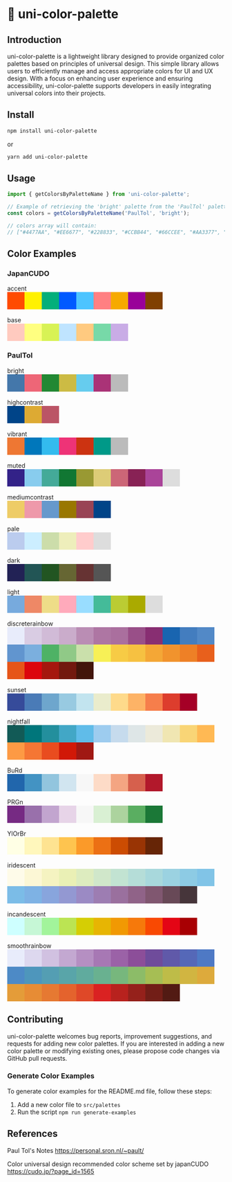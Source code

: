 # 🎨 uni-color-palette

## Introduction
uni-color-palette is a lightweight library designed to provide organized color palettes based on principles of universal design. This simple library allows users to efficiently manage and access appropriate colors for UI and UX design. With a focus on enhancing user experience and ensuring accessibility, uni-color-palette supports developers in easily integrating universal colors into their projects.

## Install
```bash
npm install uni-color-palette
```

or

```bash
yarn add uni-color-palette
```

## Usage
```ts
import { getColorsByPaletteName } from 'uni-color-palette';

// Example of retrieving the 'bright' palette from the 'PaulTol' palette group
const colors = getColorsByPaletteName('PaulTol', 'bright');

// colors array will contain:
// ["#4477AA", "#EE6677", "#228833", "#CCBB44", "#66CCEE", "#AA3377", "#BBBBBB"]
```

## Color Examples
<!-- Color Examples -->
### JapanCUDO
<div style="margin: 16px 0;"><div style="font-wigth: 400;">accent</div><div style="display: flex; flex-wrap: wrap; max-width: 480px;"><div style="background-color: #ff4b00; width: 40px; height: 40px;"></div><div style="background-color: #fff100; width: 40px; height: 40px;"></div><div style="background-color: #03af7a; width: 40px; height: 40px;"></div><div style="background-color: #005aff; width: 40px; height: 40px;"></div><div style="background-color: #4dc4ff; width: 40px; height: 40px;"></div><div style="background-color: #ff8082; width: 40px; height: 40px;"></div><div style="background-color: #f6aa00; width: 40px; height: 40px;"></div><div style="background-color: #990099; width: 40px; height: 40px;"></div><div style="background-color: #804000; width: 40px; height: 40px;"></div></div></div><div style="margin: 16px 0;"><div style="font-wigth: 400;">base</div><div style="display: flex; flex-wrap: wrap; max-width: 480px;"><div style="background-color: #ffcabf; width: 40px; height: 40px;"></div><div style="background-color: #ffff80; width: 40px; height: 40px;"></div><div style="background-color: #d8f255; width: 40px; height: 40px;"></div><div style="background-color: #bfe4ff; width: 40px; height: 40px;"></div><div style="background-color: #ffca80; width: 40px; height: 40px;"></div><div style="background-color: #77d9a8; width: 40px; height: 40px;"></div><div style="background-color: #c9ace6; width: 40px; height: 40px;"></div></div></div>

### PaulTol
<div style="margin: 16px 0;"><div style="font-wigth: 400;">bright</div><div style="display: flex; flex-wrap: wrap; max-width: 480px;"><div style="background-color: #4477AA; width: 40px; height: 40px;"></div><div style="background-color: #EE6677; width: 40px; height: 40px;"></div><div style="background-color: #228833; width: 40px; height: 40px;"></div><div style="background-color: #CCBB44; width: 40px; height: 40px;"></div><div style="background-color: #66CCEE; width: 40px; height: 40px;"></div><div style="background-color: #AA3377; width: 40px; height: 40px;"></div><div style="background-color: #BBBBBB; width: 40px; height: 40px;"></div></div></div><div style="margin: 16px 0;"><div style="font-wigth: 400;">highcontrast</div><div style="display: flex; flex-wrap: wrap; max-width: 480px;"><div style="background-color: #004488; width: 40px; height: 40px;"></div><div style="background-color: #DDAA33; width: 40px; height: 40px;"></div><div style="background-color: #BB5566; width: 40px; height: 40px;"></div></div></div><div style="margin: 16px 0;"><div style="font-wigth: 400;">vibrant</div><div style="display: flex; flex-wrap: wrap; max-width: 480px;"><div style="background-color: #EE7733; width: 40px; height: 40px;"></div><div style="background-color: #0077BB; width: 40px; height: 40px;"></div><div style="background-color: #33BBEE; width: 40px; height: 40px;"></div><div style="background-color: #EE3377; width: 40px; height: 40px;"></div><div style="background-color: #CC3311; width: 40px; height: 40px;"></div><div style="background-color: #009988; width: 40px; height: 40px;"></div><div style="background-color: #BBBBBB; width: 40px; height: 40px;"></div></div></div><div style="margin: 16px 0;"><div style="font-wigth: 400;">muted</div><div style="display: flex; flex-wrap: wrap; max-width: 480px;"><div style="background-color: #332288; width: 40px; height: 40px;"></div><div style="background-color: #88CCEE; width: 40px; height: 40px;"></div><div style="background-color: #44AA99; width: 40px; height: 40px;"></div><div style="background-color: #117733; width: 40px; height: 40px;"></div><div style="background-color: #999933; width: 40px; height: 40px;"></div><div style="background-color: #DDCC77; width: 40px; height: 40px;"></div><div style="background-color: #CC6677; width: 40px; height: 40px;"></div><div style="background-color: #882255; width: 40px; height: 40px;"></div><div style="background-color: #AA4499; width: 40px; height: 40px;"></div><div style="background-color: #DDDDDD; width: 40px; height: 40px;"></div></div></div><div style="margin: 16px 0;"><div style="font-wigth: 400;">mediumcontrast</div><div style="display: flex; flex-wrap: wrap; max-width: 480px;"><div style="background-color: #EECC66; width: 40px; height: 40px;"></div><div style="background-color: #EE99AA; width: 40px; height: 40px;"></div><div style="background-color: #6699CC; width: 40px; height: 40px;"></div><div style="background-color: #997700; width: 40px; height: 40px;"></div><div style="background-color: #994455; width: 40px; height: 40px;"></div><div style="background-color: #004488; width: 40px; height: 40px;"></div></div></div><div style="margin: 16px 0;"><div style="font-wigth: 400;">pale</div><div style="display: flex; flex-wrap: wrap; max-width: 480px;"><div style="background-color: #BBCCEE; width: 40px; height: 40px;"></div><div style="background-color: #CCEEFF; width: 40px; height: 40px;"></div><div style="background-color: #CCDDAA; width: 40px; height: 40px;"></div><div style="background-color: #EEEEBB; width: 40px; height: 40px;"></div><div style="background-color: #FFCCCC; width: 40px; height: 40px;"></div><div style="background-color: #DDDDDD; width: 40px; height: 40px;"></div></div></div><div style="margin: 16px 0;"><div style="font-wigth: 400;">dark</div><div style="display: flex; flex-wrap: wrap; max-width: 480px;"><div style="background-color: #222255; width: 40px; height: 40px;"></div><div style="background-color: #225555; width: 40px; height: 40px;"></div><div style="background-color: #225522; width: 40px; height: 40px;"></div><div style="background-color: #666633; width: 40px; height: 40px;"></div><div style="background-color: #663333; width: 40px; height: 40px;"></div><div style="background-color: #555555; width: 40px; height: 40px;"></div></div></div><div style="margin: 16px 0;"><div style="font-wigth: 400;">light</div><div style="display: flex; flex-wrap: wrap; max-width: 480px;"><div style="background-color: #77AADD; width: 40px; height: 40px;"></div><div style="background-color: #EE8866; width: 40px; height: 40px;"></div><div style="background-color: #EEDD88; width: 40px; height: 40px;"></div><div style="background-color: #FFAABB; width: 40px; height: 40px;"></div><div style="background-color: #99DDFF; width: 40px; height: 40px;"></div><div style="background-color: #44BB99; width: 40px; height: 40px;"></div><div style="background-color: #BBCC33; width: 40px; height: 40px;"></div><div style="background-color: #AAAA00; width: 40px; height: 40px;"></div><div style="background-color: #DDDDDD; width: 40px; height: 40px;"></div></div></div><div style="margin: 16px 0;"><div style="font-wigth: 400;">discreterainbow</div><div style="display: flex; flex-wrap: wrap; max-width: 480px;"><div style="background-color: #E8ECFB; width: 40px; height: 40px;"></div><div style="background-color: #D9CCE3; width: 40px; height: 40px;"></div><div style="background-color: #D1BBD7; width: 40px; height: 40px;"></div><div style="background-color: #CAACCB; width: 40px; height: 40px;"></div><div style="background-color: #BA8DB4; width: 40px; height: 40px;"></div><div style="background-color: #AE76A3; width: 40px; height: 40px;"></div><div style="background-color: #AA6F9E; width: 40px; height: 40px;"></div><div style="background-color: #994F88; width: 40px; height: 40px;"></div><div style="background-color: #882E72; width: 40px; height: 40px;"></div><div style="background-color: #1965B0; width: 40px; height: 40px;"></div><div style="background-color: #437DBF; width: 40px; height: 40px;"></div><div style="background-color: #5289C7; width: 40px; height: 40px;"></div><div style="background-color: #6195CF; width: 40px; height: 40px;"></div><div style="background-color: #7BAFDE; width: 40px; height: 40px;"></div><div style="background-color: #4EB265; width: 40px; height: 40px;"></div><div style="background-color: #90C987; width: 40px; height: 40px;"></div><div style="background-color: #CAE0AB; width: 40px; height: 40px;"></div><div style="background-color: #F7F056; width: 40px; height: 40px;"></div><div style="background-color: #F7CB45; width: 40px; height: 40px;"></div><div style="background-color: #F6C141; width: 40px; height: 40px;"></div><div style="background-color: #F4A736; width: 40px; height: 40px;"></div><div style="background-color: #F1932D; width: 40px; height: 40px;"></div><div style="background-color: #EE8026; width: 40px; height: 40px;"></div><div style="background-color: #E8601C; width: 40px; height: 40px;"></div><div style="background-color: #E65518; width: 40px; height: 40px;"></div><div style="background-color: #DC050C; width: 40px; height: 40px;"></div><div style="background-color: #A5170E; width: 40px; height: 40px;"></div><div style="background-color: #72190E; width: 40px; height: 40px;"></div><div style="background-color: #42150A; width: 40px; height: 40px;"></div></div></div><div style="margin: 16px 0;"><div style="font-wigth: 400;">sunset</div><div style="display: flex; flex-wrap: wrap; max-width: 480px;"><div style="background-color: #364B9A; width: 40px; height: 40px;"></div><div style="background-color: #4A7BB7; width: 40px; height: 40px;"></div><div style="background-color: #6EA6CD; width: 40px; height: 40px;"></div><div style="background-color: #98CAE1; width: 40px; height: 40px;"></div><div style="background-color: #C2E4EF; width: 40px; height: 40px;"></div><div style="background-color: #EAECCC; width: 40px; height: 40px;"></div><div style="background-color: #FEDA8B; width: 40px; height: 40px;"></div><div style="background-color: #FDB366; width: 40px; height: 40px;"></div><div style="background-color: #F67E4B; width: 40px; height: 40px;"></div><div style="background-color: #DD3D2D; width: 40px; height: 40px;"></div><div style="background-color: #A50026; width: 40px; height: 40px;"></div></div></div><div style="margin: 16px 0;"><div style="font-wigth: 400;">nightfall</div><div style="display: flex; flex-wrap: wrap; max-width: 480px;"><div style="background-color: #125A56; width: 40px; height: 40px;"></div><div style="background-color: #00767B; width: 40px; height: 40px;"></div><div style="background-color: #238F9D; width: 40px; height: 40px;"></div><div style="background-color: #42A7C6; width: 40px; height: 40px;"></div><div style="background-color: #60BCE9; width: 40px; height: 40px;"></div><div style="background-color: #9DCCEF; width: 40px; height: 40px;"></div><div style="background-color: #C6DBED; width: 40px; height: 40px;"></div><div style="background-color: #DEE6E7; width: 40px; height: 40px;"></div><div style="background-color: #ECEADA; width: 40px; height: 40px;"></div><div style="background-color: #F0E6B2; width: 40px; height: 40px;"></div><div style="background-color: #F9D576; width: 40px; height: 40px;"></div><div style="background-color: #FFB954; width: 40px; height: 40px;"></div><div style="background-color: #FD9A44; width: 40px; height: 40px;"></div><div style="background-color: #F57634; width: 40px; height: 40px;"></div><div style="background-color: #E94C1F; width: 40px; height: 40px;"></div><div style="background-color: #D11807; width: 40px; height: 40px;"></div><div style="background-color: #A01813; width: 40px; height: 40px;"></div></div></div><div style="margin: 16px 0;"><div style="font-wigth: 400;">BuRd</div><div style="display: flex; flex-wrap: wrap; max-width: 480px;"><div style="background-color: #2166AC; width: 40px; height: 40px;"></div><div style="background-color: #4393C3; width: 40px; height: 40px;"></div><div style="background-color: #92C5DE; width: 40px; height: 40px;"></div><div style="background-color: #D1E5F0; width: 40px; height: 40px;"></div><div style="background-color: #F7F7F7; width: 40px; height: 40px;"></div><div style="background-color: #FDDBC7; width: 40px; height: 40px;"></div><div style="background-color: #F4A582; width: 40px; height: 40px;"></div><div style="background-color: #D6604D; width: 40px; height: 40px;"></div><div style="background-color: #B2182B; width: 40px; height: 40px;"></div></div></div><div style="margin: 16px 0;"><div style="font-wigth: 400;">PRGn</div><div style="display: flex; flex-wrap: wrap; max-width: 480px;"><div style="background-color: #762A83; width: 40px; height: 40px;"></div><div style="background-color: #9970AB; width: 40px; height: 40px;"></div><div style="background-color: #C2A5CF; width: 40px; height: 40px;"></div><div style="background-color: #E7D4E8; width: 40px; height: 40px;"></div><div style="background-color: #F7F7F7; width: 40px; height: 40px;"></div><div style="background-color: #D9F0D3; width: 40px; height: 40px;"></div><div style="background-color: #ACD39E; width: 40px; height: 40px;"></div><div style="background-color: #5AAE61; width: 40px; height: 40px;"></div><div style="background-color: #1B7837; width: 40px; height: 40px;"></div></div></div><div style="margin: 16px 0;"><div style="font-wigth: 400;">YlOrBr</div><div style="display: flex; flex-wrap: wrap; max-width: 480px;"><div style="background-color: #FFFFE5; width: 40px; height: 40px;"></div><div style="background-color: #FFF7BC; width: 40px; height: 40px;"></div><div style="background-color: #FEE391; width: 40px; height: 40px;"></div><div style="background-color: #FEC44F; width: 40px; height: 40px;"></div><div style="background-color: #FB9A29; width: 40px; height: 40px;"></div><div style="background-color: #EC7014; width: 40px; height: 40px;"></div><div style="background-color: #CC4C02; width: 40px; height: 40px;"></div><div style="background-color: #993404; width: 40px; height: 40px;"></div><div style="background-color: #662506; width: 40px; height: 40px;"></div></div></div><div style="margin: 16px 0;"><div style="font-wigth: 400;">iridescent</div><div style="display: flex; flex-wrap: wrap; max-width: 480px;"><div style="background-color: #FEFBE9; width: 40px; height: 40px;"></div><div style="background-color: #FCF7D5; width: 40px; height: 40px;"></div><div style="background-color: #F5F3C1; width: 40px; height: 40px;"></div><div style="background-color: #EAF0B5; width: 40px; height: 40px;"></div><div style="background-color: #DDECBF; width: 40px; height: 40px;"></div><div style="background-color: #D0E7CA; width: 40px; height: 40px;"></div><div style="background-color: #C2E3D2; width: 40px; height: 40px;"></div><div style="background-color: #B5DDD8; width: 40px; height: 40px;"></div><div style="background-color: #A8D8DC; width: 40px; height: 40px;"></div><div style="background-color: #9BD2E1; width: 40px; height: 40px;"></div><div style="background-color: #8DCBE4; width: 40px; height: 40px;"></div><div style="background-color: #81C4E7; width: 40px; height: 40px;"></div><div style="background-color: #7BBCE7; width: 40px; height: 40px;"></div><div style="background-color: #7EB2E4; width: 40px; height: 40px;"></div><div style="background-color: #88A5DD; width: 40px; height: 40px;"></div><div style="background-color: #9398D2; width: 40px; height: 40px;"></div><div style="background-color: #9B8AC4; width: 40px; height: 40px;"></div><div style="background-color: #9D7DB2; width: 40px; height: 40px;"></div><div style="background-color: #9A709E; width: 40px; height: 40px;"></div><div style="background-color: #906388; width: 40px; height: 40px;"></div><div style="background-color: #805770; width: 40px; height: 40px;"></div><div style="background-color: #684957; width: 40px; height: 40px;"></div><div style="background-color: #46353A; width: 40px; height: 40px;"></div></div></div><div style="margin: 16px 0;"><div style="font-wigth: 400;">incandescent</div><div style="display: flex; flex-wrap: wrap; max-width: 480px;"><div style="background-color: #CEFFFF; width: 40px; height: 40px;"></div><div style="background-color: #C6F7D6; width: 40px; height: 40px;"></div><div style="background-color: #A2F49B; width: 40px; height: 40px;"></div><div style="background-color: #BBE453; width: 40px; height: 40px;"></div><div style="background-color: #D5CE04; width: 40px; height: 40px;"></div><div style="background-color: #E7B503; width: 40px; height: 40px;"></div><div style="background-color: #F19903; width: 40px; height: 40px;"></div><div style="background-color: #F6790B; width: 40px; height: 40px;"></div><div style="background-color: #F94902; width: 40px; height: 40px;"></div><div style="background-color: #E40515; width: 40px; height: 40px;"></div><div style="background-color: #A80003; width: 40px; height: 40px;"></div></div></div><div style="margin: 16px 0;"><div style="font-wigth: 400;">smoothrainbow</div><div style="display: flex; flex-wrap: wrap; max-width: 480px;"><div style="background-color: #E8ECFB; width: 40px; height: 40px;"></div><div style="background-color: #DDD8EF; width: 40px; height: 40px;"></div><div style="background-color: #D1C1E1; width: 40px; height: 40px;"></div><div style="background-color: #C3A8D1; width: 40px; height: 40px;"></div><div style="background-color: #B58FC2; width: 40px; height: 40px;"></div><div style="background-color: #A778B4; width: 40px; height: 40px;"></div><div style="background-color: #9B62A7; width: 40px; height: 40px;"></div><div style="background-color: #8C4E99; width: 40px; height: 40px;"></div><div style="background-color: #6F4C9B; width: 40px; height: 40px;"></div><div style="background-color: #6059A9; width: 40px; height: 40px;"></div><div style="background-color: #5568B8; width: 40px; height: 40px;"></div><div style="background-color: #4E79C5; width: 40px; height: 40px;"></div><div style="background-color: #4D8AC6; width: 40px; height: 40px;"></div><div style="background-color: #4E96BC; width: 40px; height: 40px;"></div><div style="background-color: #549EB3; width: 40px; height: 40px;"></div><div style="background-color: #59A5A9; width: 40px; height: 40px;"></div><div style="background-color: #60AB9E; width: 40px; height: 40px;"></div><div style="background-color: #69B190; width: 40px; height: 40px;"></div><div style="background-color: #77B77D; width: 40px; height: 40px;"></div><div style="background-color: #8CBC68; width: 40px; height: 40px;"></div><div style="background-color: #A6BE54; width: 40px; height: 40px;"></div><div style="background-color: #BEBC48; width: 40px; height: 40px;"></div><div style="background-color: #D1B541; width: 40px; height: 40px;"></div><div style="background-color: #DDAA3C; width: 40px; height: 40px;"></div><div style="background-color: #E49C39; width: 40px; height: 40px;"></div><div style="background-color: #E78C35; width: 40px; height: 40px;"></div><div style="background-color: #E67932; width: 40px; height: 40px;"></div><div style="background-color: #E4632D; width: 40px; height: 40px;"></div><div style="background-color: #DF4828; width: 40px; height: 40px;"></div><div style="background-color: #DA2222; width: 40px; height: 40px;"></div><div style="background-color: #B8221E; width: 40px; height: 40px;"></div><div style="background-color: #95211B; width: 40px; height: 40px;"></div><div style="background-color: #721E17; width: 40px; height: 40px;"></div><div style="background-color: #521A13; width: 40px; height: 40px;"></div></div></div>

<!-- /Color Examples -->

## Contributing
uni-color-palette welcomes bug reports, improvement suggestions, and requests for adding new color palettes.
If you are interested in adding a new color palette or modifying existing ones, please propose code changes via GitHub pull requests.

### Generate Color Examples
To generate color examples for the README.md file, follow these steps:

1. Add a new color file to `src/palettes`
2. Run the script `npm run generate-examples`

## References
Paul Tol's Notes
https://personal.sron.nl/~pault/

Color universal design recommended color scheme set by japanCUDO
https://cudo.jp/?page_id=1565
